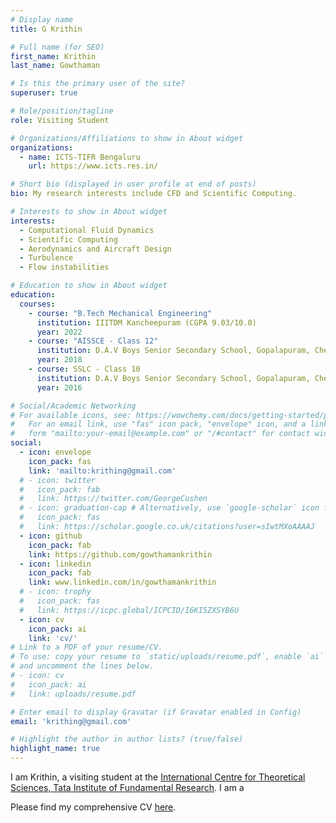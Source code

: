 ```yaml
---
# Display name
title: G Krithin

# Full name (for SEO)
first_name: Krithin
last_name: Gowthaman

# Is this the primary user of the site?
superuser: true

# Role/position/tagline
role: Visiting Student 

# Organizations/Affiliations to show in About widget
organizations:
  - name: ICTS-TIFR Bengaluru
    url: https://www.icts.res.in/

# Short bio (displayed in user profile at end of posts)
bio: My research interests include CFD and Scientific Computing.

# Interests to show in About widget
interests:
  - Computational Fluid Dynamics
  - Scientific Computing
  - Aerodynamics and Aircraft Design
  - Turbulence
  - Flow instabilities

# Education to show in About widget
education:
  courses:
    - course: "B.Tech Mechanical Engineering"
      institution: IIITDM Kancheepuram (CGPA 9.03/10.0)
      year: 2022
    - course: "AISSCE - Class 12"
      institution: D.A.V Boys Senior Secondary School, Gopalapuram, Chennai (Marks 486/500)
      year: 2018
    - course: SSLC - Class 10 
      institution: D.A.V Boys Senior Secondary School, Gopalapuram, Chennai (CGPA 10.0/10.0)
      year: 2016

# Social/Academic Networking
# For available icons, see: https://wowchemy.com/docs/getting-started/page-builder/#icons
#   For an email link, use "fas" icon pack, "envelope" icon, and a link in the
#   form "mailto:your-email@example.com" or "/#contact" for contact widget.
social:
  - icon: envelope
    icon_pack: fas
    link: 'mailto:krithing@gmail.com'
  # - icon: twitter
  #   icon_pack: fab
  #   link: https://twitter.com/GeorgeCushen
  # - icon: graduation-cap # Alternatively, use `google-scholar` icon from `ai` icon pack
  #   icon_pack: fas
  #   link: https://scholar.google.co.uk/citations?user=sIwtMXoAAAAJ
  - icon: github
    icon_pack: fab
    link: https://github.com/gowthamankrithin
  - icon: linkedin
    icon_pack: fab
    link: www.linkedin.com/in/gowthamankrithin
  # - icon: trophy
  #   icon_pack: fas
  #   link: https://icpc.global/ICPCID/I6KI5ZXSYB6U
  - icon: cv
    icon_pack: ai
    link: 'cv/' 
# Link to a PDF of your resume/CV.
# To use: copy your resume to `static/uploads/resume.pdf`, enable `ai` icons in `params.toml`,
# and uncomment the lines below.
# - icon: cv
#   icon_pack: ai
#   link: uploads/resume.pdf

# Enter email to display Gravatar (if Gravatar enabled in Config)
email: 'krithing@gmail.com'

# Highlight the author in author lists? (true/false)
highlight_name: true
---
```


I am Krithin, a visiting student at the [International Centre for Theoretical Sciences, Tata Institute of Fundamental Research](https://www.icts.res.in/). I am a 

Please find my comprehensive CV <a href="cv/Krithin_CV.pdf" target="_blank" rel="noopener noreferrer">here</a>.